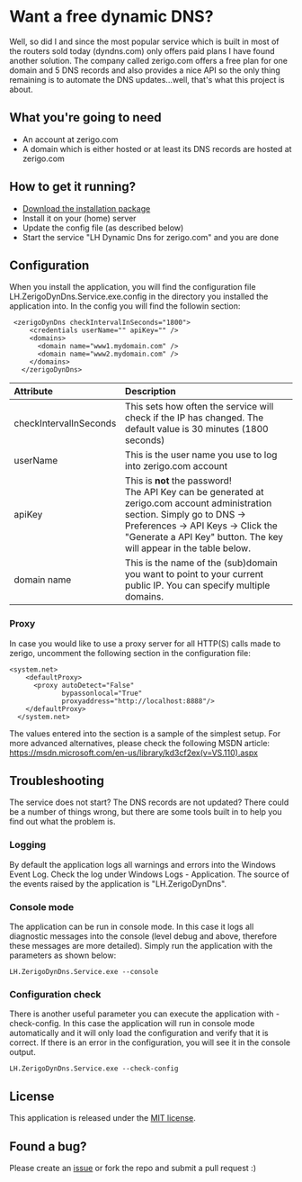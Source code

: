 # Want a free dynamic DNS?
Well, so did I and since the most popular service which is built in most of the routers sold today (dyndns.com) only offers paid plans I have found another solution. The company called zerigo.com offers a free plan for one domain and 5 DNS records and also provides a nice API so the only thing remaining is to automate the DNS updates...well, that's what this project is about.

## What you're going to need
- An account at zerigo.com
- A domain which is either hosted or at least its DNS records are hosted at zerigo.com

## How to get it running?
- [Download the installation package](https://github.com/lholota/LH.ZerigoDynDns/releases/download/v1.0.0/LH.ZerigoDynDns.Setup.msi)
- Install it on your (home) server
- Update the config file (as described below)
- Start the service "LH Dynamic Dns for zerigo.com" and you are done

## Configuration
When you install the application, you will find the configuration file LH.ZerigoDynDns.Service.exe.config in the directory you installed the application into. In the config you will find the followin section:


     <zerigoDynDns checkIntervalInSeconds="1800">
         <credentials userName="" apiKey="" />
         <domains>
           <domain name="www1.mydomain.com" />
           <domain name="www2.mydomain.com" />
         </domains>
       </zerigoDynDns>

| Attribute | Description |
|:-------- |:----------- |
| checkIntervalInSeconds | This sets how often the service will check if the IP has changed. The default value is 30 minutes (1800 seconds) |
| userName | This is the user name you use to log into zerigo.com account |
| apiKey | This is **not** the password! <br />The API Key can be generated at zerigo.com account administration section. Simply go to DNS -> Preferences -> API Keys -> Click the "Generate a API Key" button. The key will appear in the table below. |
| domain name | This is the name of the (sub)domain you want to point to your current public IP. You can specify multiple domains. |

### Proxy
In case you would like to use a proxy server for all HTTP(S) calls made to zerigo, uncomment the following section in the configuration file:

    <system.net>
        <defaultProxy>
          <proxy autoDetect="False" 
                 bypassonlocal="True"
                 proxyaddress="http://localhost:8888"/>
        </defaultProxy>
      </system.net>
      
The values entered into the section is a sample of the simplest setup. For more advanced alternatives, please check the following MSDN article: https://msdn.microsoft.com/en-us/library/kd3cf2ex(v=VS.110).aspx

## Troubleshooting
The service does not start? The DNS records are not updated? There could be a number of things wrong, but there are some tools built in to help you find out what the problem is.

### Logging
By default the application logs all warnings and errors into the Windows Event Log. Check the log under Windows Logs - Application. The source of the events raised by the application is "LH.ZerigoDynDns".

### Console mode
The application can be run in console mode. In this case it logs all diagnostic messages into the console (level debug and above, therefore these messages are more detailed). Simply run the application with the parameters as shown below:

    LH.ZerigoDynDns.Service.exe --console
    
### Configuration check
There is another useful parameter you can execute the application with - check-config. In this case the application will run in console mode automatically and it will only load the configuration and verify that it is correct. If there is an error in the configuration, you will see it in the console output.

    LH.ZerigoDynDns.Service.exe --check-config
    
## License
This application is released under the [MIT license](https://github.com/lholota/LH.ZerigoDynDns/blob/master/LICENSE).
    
## Found a bug?
Please create an [issue](https://github.com/lholota/LH.ZerigoDynDns/issues/new) or fork the repo and submit a pull request :)
